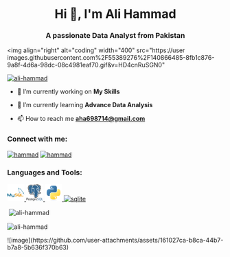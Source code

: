<h1 align="center">Hi 👋, I'm Ali Hammad</h1>
<h3 align="center">A passionate Data Analyst from Pakistan</h3>

<img align="right" alt="coding" width="400" src="https://user
images.githubusercontent.com%2F55389276%2F140866485-8fb1c876-9a8f-4d6a-98dc-08c4981eaf70.gif&v=HD4cnRuSGN0"

<p align="left"> <a href="https://github.com/ryo-ma/github-profile-trophy"><img src="https://github-profile-trophy.vercel.app/?username=ali-hammad" alt="ali-hammad" /></a> </p>

- 🔭 I’m currently working on **My Skills**

- 🌱 I’m currently learning **Advance Data Analysis**

- 📫 How to reach me **aha698714@gmail.com**

<h3 align="left">Connect with me:</h3>
<p align="left">
<a href="https://twitter.com/hammad" target="blank"><img align="center" src="https://raw.githubusercontent.com/rahuldkjain/github-profile-readme-generator/master/src/images/icons/Social/twitter.svg" alt="hammad" height="30" width="40" /></a>
<a href="https://linkedin.com/in/hammad" target="blank"><img align="center" src="https://raw.githubusercontent.com/rahuldkjain/github-profile-readme-generator/master/src/images/icons/Social/linked-in-alt.svg" alt="hammad" height="30" width="40" /></a>
</p>

<h3 align="left">Languages and Tools:</h3>
<p align="left"> <a href="https://www.mysql.com/" target="_blank" rel="noreferrer"> <img src="https://raw.githubusercontent.com/devicons/devicon/master/icons/mysql/mysql-original-wordmark.svg" alt="mysql" width="40" height="40"/> </a> <a href="https://www.postgresql.org" target="_blank" rel="noreferrer"> <img src="https://raw.githubusercontent.com/devicons/devicon/master/icons/postgresql/postgresql-original-wordmark.svg" alt="postgresql" width="40" height="40"/> </a> <a href="https://www.python.org" target="_blank" rel="noreferrer"> <img src="https://raw.githubusercontent.com/devicons/devicon/master/icons/python/python-original.svg" alt="python" width="40" height="40"/> </a> <a href="https://www.sqlite.org/" target="_blank" rel="noreferrer"> <img src="https://www.vectorlogo.zone/logos/sqlite/sqlite-icon.svg" alt="sqlite" width="40" height="40"/> </a> </p>

<p>&nbsp;<img align="center" src="https://github-readme-stats.vercel.app/api?username=ali-hammad&show_icons=true&locale=en" alt="ali-hammad" /></p>

<p><img align="center" src="https://github-readme-streak-stats.herokuapp.com/?user=ali-hammad&" alt="ali-hammad" /></p>
![image](https://github.com/user-attachments/assets/161027ca-b8ca-44b7-b7a8-5b636f370b63)
